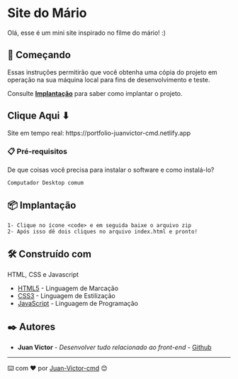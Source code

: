 # Site do Mário

Olá, esse é um mini site inspirado no filme do mário! :)

## 🚀 Começando

Essas instruções permitirão que você obtenha uma cópia do projeto em operação na sua máquina local para fins de desenvolvimento e teste.

Consulte **[Implantação](#-implanta%C3%A7%C3%A3o)** para saber como implantar o projeto.

<h2>Clique Aqui ⬇</h2> 
Site em tempo real:
https://portfolio-juanvictor-cmd.netlify.app

### 📋 Pré-requisitos

De que coisas você precisa para instalar o software e como instalá-lo?

```
Computador Desktop comum

```

## 📦 Implantação

```
1- Clique no ícone <code> e em seguida baixe o arquivo zip
2- Após isso dê dois cliques no arquivo index.html e pronto!
```

## 🛠️ Construído com

HTML, CSS e Javascript

- [HTML5](https://developer.mozilla.org/pt-BR/docs/Web/HTML) - Linguagem de Marcação
- [CSS3](https://developer.mozilla.org/pt-BR/docs/Web/css) - Linguagem de Estilização
- [JavaScript](https://developer.mozilla.org/en-US/docs/Web/JavaScript) - Linguagem de Programação

## ✒️ Autores

- **Juan Victor** - _Desenvolver tudo relacionado ao front-end_ - [Github](https://github.com/JuanVictor-cmd)

---

⌨️ com ❤️ por [Juan-Victor-cmd](https://github.com/JuanVictor-cmd) 😊
